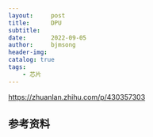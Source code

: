 ```yaml
---
layout:     post
title:      DPU
subtitle:   
date:       2022-09-05
author:     bjmsong
header-img: 
catalog: true
tags:
    - 芯片
---
```

https://zhuanlan.zhihu.com/p/430357303

## 参考资料
